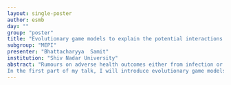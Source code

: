 ```yaml
---
layout: single-poster
author: esmb
day: ""
group: "poster"
title: "Evolutionary game models to explain the potential interactions among Adverse events, Vaccine scares and Individual vaccination choice"
subgroup: "MEPI"
presenter: "Bhattacharyya  Samit"
institution: "Shiv Nadar University"
abstract: "Rumours on adverse health outcomes either from infection or vaccination have strong impact on vaccination uptake. Understanding human behavioral responses during a vac- cine scare and its interactions with the population dynamics of disease play key role in predicting the dynamics of disease, designing intervention strategies and policymaking in public health program. Mathematical modelling is an important tool for investigating and quantifying such effects in infectious disease and control.
In the first part of my talk, I will introduce evolutionary game models of vaccination dynamics in homogeneous population to describe how human attitude changes towards vaccination during a scare using empirical data of several vaccination coverage. In the second part, I will introduce vaccination game on social network to discuss how rare but severe events can impact the vaccination dynamics."
---
```

